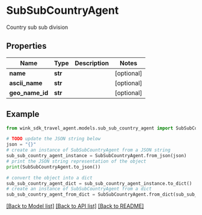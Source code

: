 # SubSubCountryAgent

Country sub sub division

## Properties

Name | Type | Description | Notes
------------ | ------------- | ------------- | -------------
**name** | **str** |  | [optional] 
**ascii_name** | **str** |  | [optional] 
**geo_name_id** | **str** |  | [optional] 

## Example

```python
from wink_sdk_travel_agent.models.sub_sub_country_agent import SubSubCountryAgent

# TODO update the JSON string below
json = "{}"
# create an instance of SubSubCountryAgent from a JSON string
sub_sub_country_agent_instance = SubSubCountryAgent.from_json(json)
# print the JSON string representation of the object
print(SubSubCountryAgent.to_json())

# convert the object into a dict
sub_sub_country_agent_dict = sub_sub_country_agent_instance.to_dict()
# create an instance of SubSubCountryAgent from a dict
sub_sub_country_agent_from_dict = SubSubCountryAgent.from_dict(sub_sub_country_agent_dict)
```
[[Back to Model list]](../README.md#documentation-for-models) [[Back to API list]](../README.md#documentation-for-api-endpoints) [[Back to README]](../README.md)


